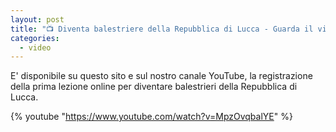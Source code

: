 ```yaml
---
layout: post
title: "📺 Diventa balestriere della Repubblica di Lucca - Guarda il video"
categories:
  - video
---
```


E' disponibile su questo sito e sul nostro canale YouTube, la registrazione della prima lezione online per diventare balestrieri della Repubblica di Lucca.

<!-- more -->

{% youtube "https://www.youtube.com/watch?v=MpzOvqbalYE" %}
